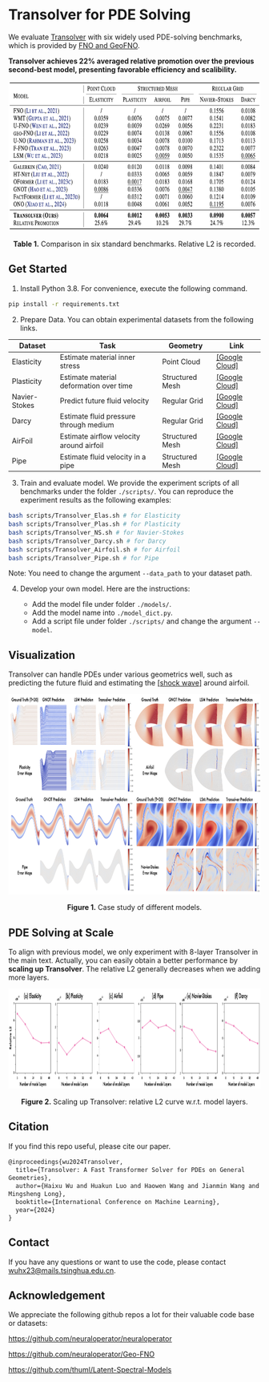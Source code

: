 # Transolver for PDE Solving

We evaluate [Transolver](https://arxiv.org/abs/2402.02366) with six widely used PDE-solving benchmarks, which is provided by [FNO and GeoFNO](https://github.com/neuraloperator/neuraloperator).

**Transolver achieves 22% averaged relative promotion over the previous second-best model, presenting favorable efficiency and scalibility.**

<p align="center">
<img src=".\fig\standard_benchmark.png" height = "300" alt="" align=center />
<br><br>
<b>Table 1.</b> Comparison in six standard benchmarks. Relative L2 is recorded.
</p>


## Get Started

1. Install Python 3.8. For convenience, execute the following command.

```bash
pip install -r requirements.txt
```

2. Prepare Data. You can obtain experimental datasets from the following links.


| Dataset       | Task                                    | Geometry        | Link                                                         |
| ------------- | --------------------------------------- | --------------- | ------------------------------------------------------------ |
| Elasticity    | Estimate material inner stress          | Point Cloud     | [[Google Cloud]](https://drive.google.com/drive/folders/1YBuaoTdOSr_qzaow-G-iwvbUI7fiUzu8) |
| Plasticity    | Estimate material deformation over time | Structured Mesh | [[Google Cloud]](https://drive.google.com/drive/folders/1YBuaoTdOSr_qzaow-G-iwvbUI7fiUzu8) |
| Navier-Stokes | Predict future fluid velocity           | Regular Grid    | [[Google Cloud]](https://drive.google.com/drive/folders/1UnbQh2WWc6knEHbLn-ZaXrKUZhp7pjt-) |
| Darcy         | Estimate fluid pressure through medium  | Regular Grid    | [[Google Cloud]](https://drive.google.com/drive/folders/1UnbQh2WWc6knEHbLn-ZaXrKUZhp7pjt-) |
| AirFoil       | Estimate airﬂow velocity around airfoil | Structured Mesh | [[Google Cloud]](https://drive.google.com/drive/folders/1YBuaoTdOSr_qzaow-G-iwvbUI7fiUzu8) |
| Pipe          | Estimate fluid velocity in a pipe       | Structured Mesh | [[Google Cloud]](https://drive.google.com/drive/folders/1YBuaoTdOSr_qzaow-G-iwvbUI7fiUzu8) |

3. Train and evaluate model. We provide the experiment scripts of all benchmarks under the folder `./scripts/`. You can reproduce the experiment results as the following examples:

```bash
bash scripts/Transolver_Elas.sh # for Elasticity
bash scripts/Transolver_Plas.sh # for Plasticity
bash scripts/Transolver_NS.sh # for Navier-Stokes
bash scripts/Transolver_Darcy.sh # for Darcy
bash scripts/Transolver_Airfoil.sh # for Airfoil
bash scripts/Transolver_Pipe.sh # for Pipe
```

 Note: You need to change the argument `--data_path` to your dataset path.

4. Develop your own model. Here are the instructions:

   - Add the model file under folder `./models/`.
   - Add the model name into `./model_dict.py`.
   - Add a script file under folder `./scripts/` and change the argument `--model`.

## Visualization

Transolver can handle PDEs under various geometrics well, such as predicting the future fluid and estimating the [[shock wave]](https://en.wikipedia.org/wiki/Shock_wave) around airfoil. 

<p align="center">
<img src=".\fig\showcase.png" height = "400" alt="" align=center />
<br><br>
<b>Figure 1.</b> Case study of different models.
</p>

## PDE Solving at Scale

To align with previous model, we only experiment with 8-layer Transolver in the main text. Actually, you can easily obtain a better performance by **scaling up Transolver**. The relative L2 generally decreases when we adding more layers.

<p align="center">
<img src=".\fig\scalibility.png" height = "200" alt="" align=center />
<br><br>
<b>Figure 2.</b> Scaling up Transolver: relative L2 curve w.r.t. model layers.
</p>

## Citation

If you find this repo useful, please cite our paper. 

```
@inproceedings{wu2024Transolver,
  title={Transolver: A Fast Transformer Solver for PDEs on General Geometries},
  author={Haixu Wu and Huakun Luo and Haowen Wang and Jianmin Wang and Mingsheng Long},
  booktitle={International Conference on Machine Learning},
  year={2024}
}
```

## Contact

If you have any questions or want to use the code, please contact [wuhx23@mails.tsinghua.edu.cn](mailto:wuhx23@mails.tsinghua.edu.cn).

## Acknowledgement

We appreciate the following github repos a lot for their valuable code base or datasets:

https://github.com/neuraloperator/neuraloperator

https://github.com/neuraloperator/Geo-FNO

https://github.com/thuml/Latent-Spectral-Models

